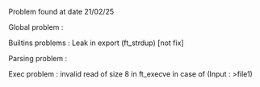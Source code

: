 Problem found at date 21/02/25

Global problem :

Builtins problems :
Leak in export (ft_strdup) [not fix]

Parsing problem :

Exec problem :
invalid read of size 8 in ft_execve in case of (Input  : >file1)
